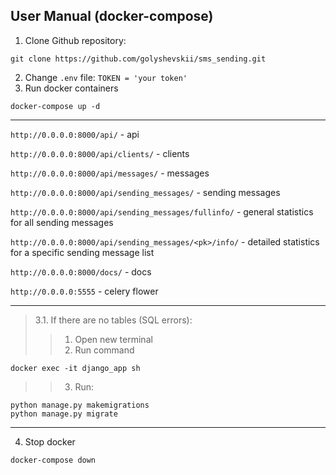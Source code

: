 ## User Manual (docker-compose)

1. Clone Github repository:

````
git clone https://github.com/golyshevskii/sms_sending.git
````
2. Change ```.env``` file: ```TOKEN = 'your token'```
3. Run docker containers 
``` 
docker-compose up -d
```

***
```http://0.0.0.0:8000/api/``` - api

```http://0.0.0.0:8000/api/clients/``` - clients

```http://0.0.0.0:8000/api/messages/``` - messages

```http://0.0.0.0:8000/api/sending_messages/``` - sending messages

```http://0.0.0.0:8000/api/sending_messages/fullinfo/``` - general statistics for all sending messages

```http://0.0.0.0:8000/api/sending_messages/<pk>/info/``` - detailed statistics for a specific sending message list

```http://0.0.0.0:8000/docs/``` - docs

```http://0.0.0.0:5555``` - celery flower

***

> 3.1. If there are no tables (SQL errors):
>> 1. Open new terminal
>> 2. Run command
```
docker exec -it django_app sh
```
>> 3. Run:
```
python manage.py makemigrations
python manage.py migrate
```

***

4. Stop docker
```
docker-compose down
```